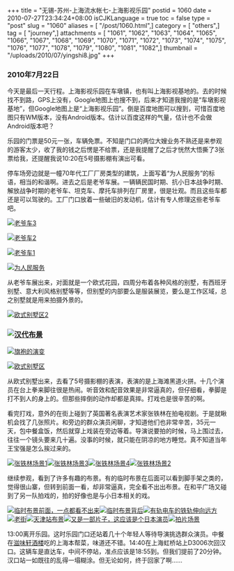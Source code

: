 +++
title = "无锡-苏州-上海流水帐七-上海影视乐园"
postid = 1060
date = 2010-07-27T23:34:24+08:00
isCJKLanguage = true
toc = false
type = "post"
slug = "1060"
aliases = [ "/post/1060.html",]
category = [ "others",]
tag = [ "journey",]
attachments = [ "1061", "1062", "1063", "1064", "1065", "1066", "1067", "1068", "1069", "1070", "1071", "1072", "1073", "1074", "1075", "1076", "1077", "1078", "1079", "1080", "1081", "1082",]
thumbnail = "/uploads/2010/07/yingshi8.jpg"
+++


### [](/uploads/2010/07/yingshi8.jpg)2010年7月22日

今天是最后一天行程。上海影视乐园在车墩镇，也有叫上海影视基地的。去的时候找不到路，GPS上没有，Google地图上也搜不到，后来才知道我搜的是“车墩影视基地”，但Google地图上是“上海影视乐园”。倒是百度地图可以搜到，可惜百度地图只有WM版本，没有Android版本。估计以百度这样的气量，估计也不会做Android版本吧？<!--more-->

乐园的门票是50元一张，车辆免票。不知是门口的两位大嫂业务不熟还是来参观的游客太少，收了我的钱之后愣是不给票，还是我提醒了之后才恍然大悟撕了3张票给我，还提醒我说10:20在5号摄影棚有演出可看。

停车场旁边就是一幢70年代工厂厂房类型的建筑，上面写着“为人民服务”的标语，相当的和谐啊。进去之后是老爷车展。一辆辆民国时期、抗小日本战争时期、解放战争时期的老爷车、坦克车、摩托车排列在厂房里，很是壮观。而且这些车都还是可以驾驶的。工厂门口放着一些破旧的发动机，估计有专人修理这些老爷车吧。

[![](/uploads/2010/07/yingshi4.jpg "老爷车3")](/uploads/2010/07/yingshi4.jpg)  

[![](/uploads/2010/07/yingshi3.jpg "老爷车2")](/uploads/2010/07/yingshi3.jpg)  

[![](/uploads/2010/07/yingshi2.jpg "老爷车1")](/uploads/2010/07/yingshi2.jpg)  

[![](/uploads/2010/07/yingshi1.jpg "为人民服务")](/uploads/2010/07/yingshi1.jpg)

从老爷车展出来，对面就是一个欧式花园，四周分布着各种风格的别墅，有西班牙别墅、意大利风格别墅等等，但别墅的内部要么是服装展览，要么是工作区域，总之别墅就是用来拍摄外景的。

[![](/uploads/2010/07/yingshi5.jpg "欧式别墅区2")](/uploads/2010/07/yingshi5.jpg)

### [![](/uploads/2010/07/yingshi8.jpg "汉代布景")](/uploads/2010/07/yingshi8.jpg)

[![](/uploads/2010/07/yingshi7.jpg "旗袍的演变")](/uploads/2010/07/yingshi7.jpg)[](/uploads/2010/07/yingshi6.jpg)

[![](/uploads/2010/07/yingshi6.jpg "欧式别墅区")](/uploads/2010/07/yingshi6.jpg)

从欧式别墅出来，去看了5号摄影棚的表演，表演的是上海滩黑道火拼。十几个演员在台上拳来脚往很是热闹。听音效和配音效果是非常逼真的，但仔细看，拳脚是打不到人的身上的。但那些摔倒的动作却都是真摔。打戏也是很辛苦的啊。

看完打戏，意外的在街上碰到了英国著名表演艺术家张铁林在拍电视剧。于是就瞅机会找了几张照片。和旁边的群众演员闲聊，才知道他们也非常辛苦，35元一天，包中餐盒饭，然后就穿上戏装在旁边等着。导演说要拍的时候，马上围过去，往往一个镜头要来几十遍。没事的时候，就只能在阴凉的地方睡觉。真不知道当年王宝强是怎么挨过来的。

[![](/uploads/2010/07/ztl1.jpg "张铁林场景1")](/uploads/2010/07/ztl1.jpg)[![](/uploads/2010/07/ztl3.jpg "张铁林场景3")](/uploads/2010/07/ztl3.jpg)[![](/uploads/2010/07/ztl4.jpg "张铁林场景4")](/uploads/2010/07/ztl4.jpg)[![](/uploads/2010/07/ztl2.jpg "张铁林场景2")](/uploads/2010/07/ztl2.jpg)

继续参观，看到了许多有趣的布景。有的临时布景在后面可以看到脚手架之类的，觉得很山寨，但转到前面一看，却非常逼真，完全看不出出布景。在和平广场又碰到了另一队拍戏的，拍的好像也是与小日本相关的戏。

[![](/uploads/2010/07/yingshi18.jpg "临时布景前面，一点都看不出来")](/uploads/2010/07/yingshi18.jpg)[![](/uploads/2010/07/yingshi17.jpg "临时布景背后")](/uploads/2010/07/yingshi17.jpg)[![](/uploads/2010/07/yingshi16.jpg "有轨电车的铁轨伸向远方")](/uploads/2010/07/yingshi16.jpg)[![](/uploads/2010/07/yingshi15.jpg "老街")](/uploads/2010/07/yingshi15.jpg)[![](/uploads/2010/07/yingshi14.jpg "天津站布景")](/uploads/2010/07/yingshi14.jpg)[![](/uploads/2010/07/yingshi13.jpg "又是一部片子，这应该是个日本演员")](/uploads/2010/07/yingshi13.jpg)[![](/uploads/2010/07/yingshi12.jpg "拍片场景")](/uploads/2010/07/yingshi12.jpg)

13:00离开乐园。这时乐园门口还站着几十个年轻人等待导演挑选群众演员。中餐在[滋味轩酒楼](http://www.dianping.com/shop/506683)吃的上海本帮菜，味道还不错。14:40在上海虹桥站上D3006次回汉口。这辆车是直达车，中间不停站，准点应该是18:55到。但我们提前了20分钟。汉口站一如既往的乱得一塌糊涂。但无论如何，终于回家了啊……


